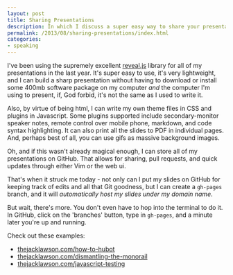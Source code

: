 ```yaml
---
layout: post
title: Sharing Presentations
description: In which I discuss a super easy way to share your presentations
permalink: /2013/08/sharing-presentations/index.html
categories:
- speaking
---
```


I've been using the supremely excellent
[reveal.js](http://lab.hakim.se/reveal-js/) library for all of my presentations
in the last year. It's super easy to use, it's very lightweight, and I can
build a sharp presentation without having to download or install some 400mb
software package on my computer *and* the computer I'm using to present, if,
God forbid, it's not the same as I used to write it.

Also, by virtue of being html, I can write my own theme files in CSS and
plugins in Javascript. Some plugins supported include secondary-monitor speaker
notes, remote control over mobile phone, markdown, and code syntax
highlighting. It can also print all the slides to PDF in individual pages. And,
perhaps best of all, you can use gifs as massive background images.

Oh, and if this wasn't already magical enough, I can store all of my
presentations on GitHub. That allows for sharing, pull requests, and quick
updates through either Vim or the web ui.

That's when it struck me today - not only can I put my slides on GitHub for
keeping track of edits and all that Git goodness, but I can create a `gh-pages`
branch, and it will *automatically host my slides under my domain name*.

But wait, there's more. You don't even have to hop into the terminal to do it.
In GitHub, click on the 'branches' button, type in `gh-pages`,
and a minute later you're up and running.

Check out these examples:

* [thejacklawson.com/how-to-hubot](http://thejacklawson.com/how-to-hubot)
* [thejacklawson.com/dismantling-the-monorail](http://thejacklawson.com/dismantling-the-monorail)
* [thejacklawson.com/javascript-testing](http://thejacklawson.com/javascript-testing)


